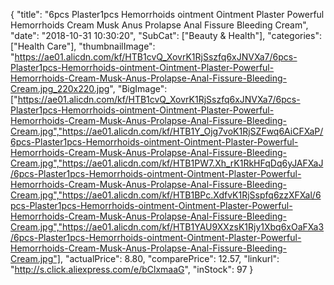 {
	"title": "6pcs Plaster1pcs Hemorrhoids ointment Ointment Plaster Powerful Hemorrhoids Cream Musk Anus Prolapse Anal Fissure Bleeding Cream",
	"date": "2018-10-31 10:30:20",
	"SubCat": ["Beauty & Health"],
	"categories": ["Health Care"],
	"thumbnailImage": "https://ae01.alicdn.com/kf/HTB1cvQ_XovrK1RjSszfq6xJNVXa7/6pcs-Plaster1pcs-Hemorrhoids-ointment-Ointment-Plaster-Powerful-Hemorrhoids-Cream-Musk-Anus-Prolapse-Anal-Fissure-Bleeding-Cream.jpg_220x220.jpg",
	"BigImage": ["https://ae01.alicdn.com/kf/HTB1cvQ_XovrK1RjSszfq6xJNVXa7/6pcs-Plaster1pcs-Hemorrhoids-ointment-Ointment-Plaster-Powerful-Hemorrhoids-Cream-Musk-Anus-Prolapse-Anal-Fissure-Bleeding-Cream.jpg","https://ae01.alicdn.com/kf/HTB1Y_Ojg7voK1RjSZFwq6AiCFXaP/6pcs-Plaster1pcs-Hemorrhoids-ointment-Ointment-Plaster-Powerful-Hemorrhoids-Cream-Musk-Anus-Prolapse-Anal-Fissure-Bleeding-Cream.jpg","https://ae01.alicdn.com/kf/HTB1PW7.Xh_rK1RkHFqDq6yJAFXaJ/6pcs-Plaster1pcs-Hemorrhoids-ointment-Ointment-Plaster-Powerful-Hemorrhoids-Cream-Musk-Anus-Prolapse-Anal-Fissure-Bleeding-Cream.jpg","https://ae01.alicdn.com/kf/HTB1BPc.XdfvK1RjSspfq6zzXFXal/6pcs-Plaster1pcs-Hemorrhoids-ointment-Ointment-Plaster-Powerful-Hemorrhoids-Cream-Musk-Anus-Prolapse-Anal-Fissure-Bleeding-Cream.jpg","https://ae01.alicdn.com/kf/HTB1YAU9XXzsK1Rjy1Xbq6xOaFXa3/6pcs-Plaster1pcs-Hemorrhoids-ointment-Ointment-Plaster-Powerful-Hemorrhoids-Cream-Musk-Anus-Prolapse-Anal-Fissure-Bleeding-Cream.jpg"],
	"actualPrice": 8.80,
	"comparePrice": 12.57,
	"linkurl": "http://s.click.aliexpress.com/e/bClxmaaG",
	"inStock": 97
}
